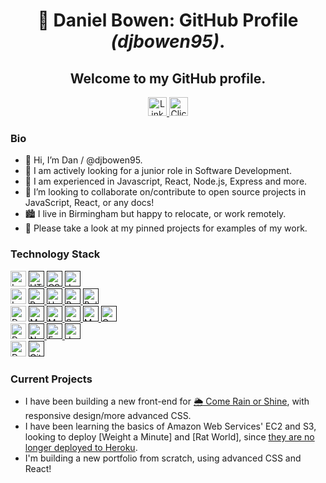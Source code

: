 <h1 align="center"> 👋 Daniel Bowen: GitHub Profile  <i>(djbowen95)</i>.</h1>
<h2 align="center"> Welcome to my GitHub profile.</h2>
<div align="center">
           <a href="https://www.linkedin.com/in/daniel-bowen-6266ba191/" target="blank">
              <img src="https://img.shields.io/badge/LinkedIn-0A66C2?style=for-the-badge&logo=linkedin"
                   alt="LinkedIn Profile" height="30"/>
            </a> 
           <a href="mailto:name@email.com" target="blank">
              <img src="https://img.shields.io/badge/email-e4572e?style=for-the-badge&logo=data:image/svg+xml;base64,PHN2ZyB2aWV3Qm94PSIwIDAgOTYgOTYiIHhtbG5zPSJodHRwOi8vd3d3LnczLm9yZy8yMDAwL3N2ZyI+PHBhdGggZD0iTTkwIDEySDZhNS45OTcgNS45OTcgMCAwIDAtNiA2djYwYTUuOTk3IDUuOTk3IDAgMCAwIDYgNmg4NGE1Ljk5NyA1Ljk5NyAwIDAgMCA2LTZWMThhNS45OTcgNS45OTcgMCAwIDAtNi02Wm0tNiAxMnYyLjUxOUw0OCA0Ny4wOTIgMTIgMjYuNTE5VjI0Wk0xMiA3MlY0MC4zMzhMNDUuMDIzIDU5LjIxYTUuOTk2IDUuOTk2IDAgMCAwIDUuOTU0IDBMODQgNDAuMzM5VjcyWiIgZmlsbD0iI2ZmZmZmZiIgY2xhc3M9ImZpbGwtMDAwMDAwIj48L3BhdGg+PC9zdmc+"
                   alt="Click to Email" height="30"/>
            </a>
</div>

<h3>Bio</h3>           

- 👋 Hi, I’m Dan / @djbowen95.
- 👀 I am actively looking for a junior role in Software Development.
- 🌱 I am experienced in Javascript, React, Node.js, Express and more.
- 💞️ I’m looking to collaborate on/contribute to open source projects in JavaScript, React, or any docs!
- 🏙️ I live in Birmingham but happy to relocate, or work remotely.
- 📌 Please take a look at my pinned projects for examples of my work.

<h3>Technology Stack</h3>
<div id="stack">
<img src="https://img.shields.io/badge/languages:-000000?style=for-the-badge" alt="Languages:" height="25"/>
<a href="" target="blank"><img src="https://img.shields.io/badge/HTML5-E34F26?style=for-the-badge&logo=html5&logoColor=white"
                   alt="HTML5" height="25"/>
            </a>
            <a href="" target="blank">
              <img src="https://img.shields.io/badge/CSS3-1572B6?style=for-the-badge&logo=css3&logoColor=white"
                   alt="CSS3" height="25"/>
            </a> 
            <a href="" target="blank">
              <img src="https://img.shields.io/badge/JavaScript_ES6+-F7DF1E?style=for-the-badge&logo=javascript&logoColor=black"
                   alt="JavaScript ES6+" height="25"/>
            </a> <br/>
<img src="https://img.shields.io/badge/frontend:-000000?style=for-the-badge" alt="Languages:" height="25"/> <a href="" target="blank">
            <a href="" target="blank">
              <img src="https://img.shields.io/badge/react-61DAFB?style=for-the-badge&logo=react&logoColor=black"
                   alt="React" height="25"/>
            </a>
            <a href="" target="blank">
              <img src="https://img.shields.io/badge/handlebars-999999?style=for-the-badge&logo=handlebarsdotjs&logoColor=white"
                   alt="Handlebars" height="25"/>
            <a href="" target="blank">
              <img src="https://img.shields.io/badge/bootstrap-7952B3?style=for-the-badge&logo=bootstrap&logoColor=white"
                   alt="Bootstrap" height="25"/>
            </a>
            <a href="" target="blank">
              <img src="https://img.shields.io/badge/bulma-00D1B2?style=for-the-badge&logo=bulma&logoColor=white"
                   alt="Bulma" height="25"/>
            </a> <br/>
  <img src="https://img.shields.io/badge/databases:-000000?style=for-the-badge" alt="Database:" height="25"/> <a href="" target="blank">
              <img src="https://img.shields.io/badge/MySQL-4479A1?style=for-the-badge&logo=mysql&logoColor=white"
                   alt="MySQL" height="25"/>
            </a>
           <a href="" target="blank">
              <img src="https://img.shields.io/badge/MongoDB-47A248?style=for-the-badge&logo=mongodb&logoColor=white"
                   alt="MongoDB" height="25"/>
            </a>  
            <a href="" target="blank">
              <img src="https://img.shields.io/badge/Sequelize-52B0E7?style=for-the-badge&logo=sequelize&logoColor=white"
                   alt="Sequelize" height="25"/>
            </a> 
            <a href="" target="blank">
              <img src="https://img.shields.io/badge/Mongoose-999999?style=for-the-badge&logo=mongodb&logoColor=white"
                   alt="Mongoose" height="25"/>
            </a> 
            <a href="" target="blank">
              <img src="https://img.shields.io/badge/graphql-E10098?style=for-the-badge&logo=graphql&logoColor=white"
                   alt="GraphQL" height="25"/>
            </a> <br/>
 <img src="https://img.shields.io/badge/backend:-000000?style=for-the-badge" alt="Database:" height="25"/> <a href="" target="blank">
            </a>
           <a href="" target="blank">
              <img src="https://img.shields.io/badge/nodejs-339933?style=for-the-badge&logo=nodedotjs&logoColor=white"
                   alt="Node" height="25"/>
            </a>
            <a href="" target="blank">
              <img src="https://img.shields.io/badge/expressjs-999999?style=for-the-badge&logo=express&logoColor=white"
                   alt="Express" height="25"/>
            </a>
            <a href="" target="blank">
              <img src="https://img.shields.io/badge/jest-C21325?style=for-the-badge&logo=jest&logoColor=white"
                   alt="Jest" height="25"/>
            </a> <br/>
<img src="https://img.shields.io/badge/version_control:-000000?style=for-the-badge" alt="Database:" height="25"/> <a href="" target="blank">
            </a>
           <a href="" target="blank">
              <img src="https://img.shields.io/badge/git-F05032?style=for-the-badge&logo=git&logoColor=white"
                   alt="Git" height="25"/>
            </a>
</div>

<h3>Current Projects</h3> 

- I have been building a new front-end for [🌦️ Come Rain or Shine](https://github.com/djbowen95/come-rain-or-shine/), with responsive design/more advanced CSS.
- I have been learning the basics of Amazon Web Services' EC2 and S3, looking to deploy [Weight a Minute] and [Rat World], since [they are no longer deployed to Heroku](https://help.heroku.com/RSBRUH58/removal-of-heroku-free-product-plans-faq).
- I'm building a new portfolio from scratch, using advanced CSS and React!
